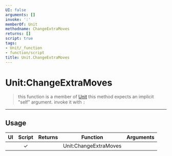 ```yaml
---
UI: false
arguments: []
invoke: ':'
memberOf: Unit
methodname: ChangeExtraMoves
returns: []
script: true
tags:
- Unit/_function
- function/script
title: Unit.ChangeExtraMoves
---
```

# Unit:ChangeExtraMoves
> this function is a member of [Unit](civ-6/lua/Unit.md)
> this method expects an implicit "self" argument. invoke it with `:`
-----
## Usage
|  UI | Script | Returns | Function | Arguments |
|:---:|:------:|-------:|:--------:|:---------|
| |✓||Unit:ChangeExtraMoves||
